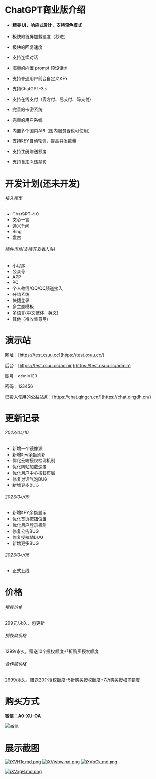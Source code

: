 # ChatGPT商业版介绍
- #### 精美 UI，响应式设计，支持深色模式

- 极快的首屏加载速度（秒进）

- 极快的回复速度

- 支持连续对话

- 海量的内置 prompt 预设话术

- 支持普通用户前台自定义KEY

- 支持ChatGPT-3.5

- 支持在线支付（官方付、易支付、码支付）

- 完善的卡密系统

- 完善的用户系统

- 内置多个国内API（国内服务器也可使用）

- 支持KEY自动轮训，提高并发数量

- 支持注册赠送额度

- 支持自定义违禁词

# 开发计划(还未开发)

###### 接入模型

- ChatGPT-4.0
- 文心一言
- 通义千问
- Bing
- 盘古

###### 插件市场(支持开发者入驻)

- 小程序
- 公众号
- APP
- PC
- 个人微信/QQ/QQ频道接入
- 分销系统
- 快捷登录
- 多主题模板
- 多语言(中文繁体、英文)
- 其他（待收集意见）

# 演示站

网址：[https://test.osuu.cc](https://test.osuu.cc/)

后台：[https://test.osuu.cc/admin](https://test.osuu.cc/admin)

账号：admin123

密码：123456

已投入使用的公益站点：[https://chat.qingdh.cn/](https://chat.qingdh.cn/)

# 更新记录

###### 2023/04/10

- 新增一个镜像源
- 新增Key余额刷新
- 优化云端授权检测机制
- 优化网站加载速度
- 优化用户中心按钮布局
- 修复对话气泡BUG
- 新增更多BUG

###### 2023/04/09

- 新增KEY余额显示
- 优化首页按钮位置
- 优化用户登录机制
- 修复公告BUG
- 修复授权站BUG
- 新增更多BUG

###### 2023/04/06

- 正式上线

# 价格

###### 授权价格

299元/永久，包更新

###### 授权商价格

1299/永久，赠送10个授权额度+7折购买授权额度

###### 合作商价格

2999/永久，赠送20个授权额度+5折购买授权额度+7折购买授权商额度

# 购买方式

**微信：AO-XU-OA**

![微信](https://i.328888.xyz/2023/04/12/iXiFex.md.jpeg)

# 展示截图

[![iXVH1x.md.png](https://i.328888.xyz/2023/04/12/iXVH1x.md.png)](https://imgloc.com/i/iXVH1x)
[![iXVwbw.md.png](https://i.328888.xyz/2023/04/12/iXVwbw.md.png)](https://imgloc.com/i/iXVwbw)
[![iXVbCk.md.png](https://i.328888.xyz/2023/04/12/iXVbCk.md.png)](https://imgloc.com/i/iXVbCk)

[![iXVxgH.md.png](https://i.328888.xyz/2023/04/12/iXVxgH.md.png)](https://imgloc.com/i/iXVxgH)
